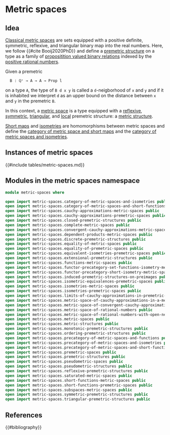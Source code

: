 # Metric spaces

## Idea

[Classical metric spaces](https://en.wikipedia.org/wiki/Metric_space#Definition)
are sets equipped with a positive definite,
symmetric, reflexive, and triangular binary map into the real numbers.
Here, we follow {{#cite Booij2020PhD}} and define a
[premetric structure](metric-spaces.premetric-structures.md) on a type as a
family of
[propositition valued binary relations](foundation.binary-relations.md) indexed
by the
[positive rational numbers](elementary-number-theory.positive-rational-numbers.md).

Given a premetric

```text
  B : ℚ⁺ → A → A → Prop l
```

on a type `A`, the type of `B d x y` is called a `d`-neigborhood of `x` and `y`
and if it is inhabited we interpret `d` as an upper bound on the distance
between `x` and `y` in the premetric `B`.

In this context, a [metric space](metric-spaces.metric-spaces.md) is a type
equipped with a [reflexive](metric-spaces.reflexive-premetric-structures.md),
[symmetric](metric-spaces.symmetric-premetric-structures.md),
[triangular](metric-spaces.triangular-premetric-structures.md), and
[local](metric-spaces.extensional-premetric-structures.md) premetric structure:
a [metric structure](metric-spaces.metric-structures.md).

[Short maps](metric-spaces.short-functions-metric-spaces.md) and
[isometries](metric-spaces.isometry-metric-spaces.md) are homomorphisms between
metric spaces and define the
[category of metric space and short maps](metric-spaces.category-of-metric-spaces-and-short-functions.md)
and the
[category of metric spaces and isometries](metric-spaces.category-of-metric-spaces-and-isometries.md).

## Instances of metric spaces

{{#include tables/metric-spaces.md}}

## Modules in the metric spaces namespace

```agda
module metric-spaces where

open import metric-spaces.category-of-metric-spaces-and-isometries public
open import metric-spaces.category-of-metric-spaces-and-short-functions public
open import metric-spaces.cauchy-approximations-metric-spaces public
open import metric-spaces.cauchy-approximations-premetric-spaces public
open import metric-spaces.closed-premetric-structures public
open import metric-spaces.complete-metric-spaces public
open import metric-spaces.convergent-cauchy-approximations-metric-spaces public
open import metric-spaces.dependent-products-metric-spaces public
open import metric-spaces.discrete-premetric-structures public
open import metric-spaces.equality-of-metric-spaces public
open import metric-spaces.equality-of-premetric-spaces public
open import metric-spaces.equivalent-isometries-premetric-spaces public
open import metric-spaces.extensional-premetric-structures public
open import metric-spaces.functions-metric-spaces public
open import metric-spaces.functor-precategory-set-functions-isometry-metric-spaces public
open import metric-spaces.functor-precategory-short-isometry-metric-spaces public
open import metric-spaces.induced-premetric-structures-on-preimages public
open import metric-spaces.isometric-equivalences-premetric-spaces public
open import metric-spaces.isometries-metric-spaces public
open import metric-spaces.isometries-premetric-spaces public
open import metric-spaces.limits-of-cauchy-approximations-in-premetric-spaces public
open import metric-spaces.metric-space-of-cauchy-approximations-in-a-metric-space public
open import metric-spaces.metric-space-of-convergent-cauchy-approximations-in-a-metric-space public
open import metric-spaces.metric-space-of-rational-numbers public
open import metric-spaces.metric-space-of-rational-numbers-with-open-neighborhoods public
open import metric-spaces.metric-spaces public
open import metric-spaces.metric-structures public
open import metric-spaces.monotonic-premetric-structures public
open import metric-spaces.ordering-premetric-structures public
open import metric-spaces.precategory-of-metric-spaces-and-functions public
open import metric-spaces.precategory-of-metric-spaces-and-isometries public
open import metric-spaces.precategory-of-metric-spaces-and-short-functions public
open import metric-spaces.premetric-spaces public
open import metric-spaces.premetric-structures public
open import metric-spaces.pseudometric-spaces public
open import metric-spaces.pseudometric-structures public
open import metric-spaces.reflexive-premetric-structures public
open import metric-spaces.saturated-metric-spaces public
open import metric-spaces.short-functions-metric-spaces public
open import metric-spaces.short-functions-premetric-spaces public
open import metric-spaces.subspaces-metric-spaces public
open import metric-spaces.symmetric-premetric-structures public
open import metric-spaces.triangular-premetric-structures public
```

## References

{{#bibliography}}
